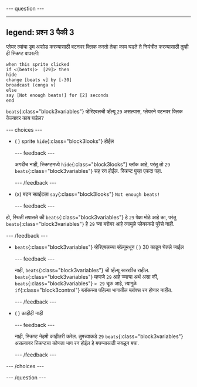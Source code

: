 
--- question ---

---
legend: प्रश्न 3 पैकी 3
---

प्लेयर त्यांचा ड्रम अपग्रेड करण्यासाठी बटनवर क्लिक करतो तेव्हा काय घडते ते नियंत्रीत करण्यासाठी तुम्ही ही स्क्रिप्ट वापरली:

```blocks3
when this sprite clicked
if <(beats)>  [29]> then 
hide
change [beats v] by [-30] 
broadcast (conga v) 
else
say [Not enough beats!] for [2] seconds 
end
```

`beats`{:class="block3variables"} व्हेरिएबलची व्हॅल्यू `29` असल्यास, प्लेयरने बटनवर क्लिक केल्यावर काय घडेल?

--- choices ---

- ( ) sprite `hide`{:class="block3looks"} होईल

  --- feedback ---

  अगदीच नाही, स्क्रिप्टमध्ये `hide`{:class="block3looks"} ब्लॉक आहे, परंतु तो `29` `beats`{:class="block3variables"} सह रन होईल. स्क्रिप्ट पुन्हा एकदा पहा.

  --- /feedback ---

- (x) बटन स्प्राईटला `say`{:class="block3looks"} `Not enough beats!`

  --- feedback ---

हो, स्थिती तपासते की `beats`{:class="block3variables"} हे `29` पेक्षा मोठे आहे का, परंतु `beats`{:class="block3variables"} हे `29` च्या बरोबर आहे त्यामुळे प्लेयरकडे पुरेसे नाही.

  --- /feedback ---

- `beats`{:class="block3variables"} व्हेरिएबलच्या व्हॅल्यूमधून ( ) 30 काढून घेतले जाईल

  --- feedback ---

  नाही, `beats`{:class="block3variables"} ची व्हॅल्यू सारखीच राहील. `beats`{:class="block3variables"} म्हणजे `29` आहे ज्याचा अर्थ असा की, `beats`{:class="block3variables"} `> 29` चूक आहे, त्यामुळे `if`{:class="block3control"} ब्लॉकच्या पहिल्या भागातील ब्लॉक्स रन होणार नाहीत.

  --- /feedback ---

- ( ) काहीही नाही

  --- feedback ---

  नाही, स्क्रिप्ट नेहमी काहीतरी करेल. तुमच्याकडे `29` `beats`{:class="block3variables"} असल्यावर स्क्रिप्टचा कोणता भाग रन होईल हे बघण्यासाठी जवळून बघा.

  --- /feedback ---

--- /choices ---

--- /question ---
